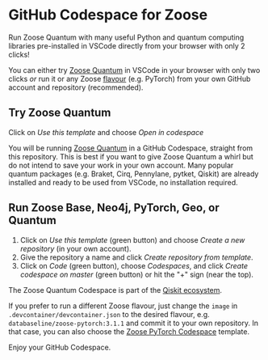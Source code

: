 # GitHub Codespace for Zoose

Run Zoose Quantum with many useful Python and quantum computing libraries pre-installed in VSCode directly from your browser with only 2 clicks!

You can either try [Zoose Quantum](https://github.com/ianhellstrom/zoose#zoose-quantum) in VSCode in your browser with only two clicks _or_ run it or any Zoose [flavour](https://github.com/ianhellstrom/zoose#flavours) (e.g. PyTorch) from your own GitHub account and repository (recommended).

## Try Zoose Quantum
Click on _Use this template_ and choose _Open in codespace_

You will be running [Zoose Quantum](https://databaseline.tech/zoose-2.0/#zoose-quantum) in a GitHub Codespace, straight from this repository.
This is best if you want to give Zoose Quantum a whirl but do not intend to save your work in your own account.
Many popular quantum packages (e.g. Braket, Cirq, Pennylane, pytket, Qiskit) are already installed and ready to be used from VSCode, no installation required.

## Run Zoose Base, Neo4j, PyTorch, Geo, or Quantum

1. Click on _Use this template_ (green button) and choose _Create a new repository_ (in your own account).
1. Give the repository a name and click _Create repository from template_.
1. Click on _Code_ (green button), choose _Codespaces_, and click _Create codespace on master_ (green button) or hit the "+" sign (near the top).

The Zoose Quantum Codespace is part of the [Qiskit ecosystem](https://github.com/qiskit-community/ecosystem).

If you prefer to run a different Zoose flavour, just change the `image` in `.devcontainer/devcontainer.json` to the desired flavour, e.g. `databaseline/zoose-pytorch:3.1.1` and commit it to your own repository.
In that case, you can also choose the [Zoose PyTorch Codespace](https://github.com/ianhellstrom/zoose-pytorch-codespace) template.

Enjoy your GitHub Codespace.

